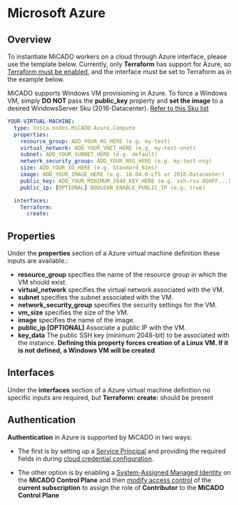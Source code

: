 # Microsoft Azure

## Overview

To instantiate MiCADO workers on a cloud through Azure interface, please
use the template below. Currently, only **Terraform** has support for Azure,
so [Terraform must be enabled](/install/cli-install/#enable-terraform), and the interface must
be set to Terraform as in the example below.

MiCADO supports Windows VM provisioning in Azure. To force a Windows VM,
simply **DO NOT** pass the **public_key** property and **set the image** to
a desired WindowsServer Sku (2016-Datacenter). [Refer to this Sku list](https://docs.microsoft.com/en-us/azure/virtual-machines/windows/cli-ps-findimage#table-of-commonly-used-windows-images)

```yaml
YOUR-VIRTUAL-MACHINE:
  type: tosca.nodes.MiCADO.Azure.Compute
  properties:
    resource_group: ADD_YOUR_RG_HERE (e.g. my-test)
    virtual_network: ADD_YOUR_VNET_HERE (e.g. my-test-vnet)
    subnet: ADD_YOUR_SUBNET_HERE (e.g. default)
    network_security_group: ADD_YOUR_NSG_HERE (e.g. my-test-nsg)
    size: ADD_YOUR_ID_HERE (e.g. Standard_B1ms)
    image: ADD_YOUR_IMAGE_HERE (e.g. 18.04.0-LTS or 2016-Datacenter)
    public_key: ADD_YOUR_MINIMUM_2048_KEY_HERE (e.g. ssh-rsa ASHFF...)
    public_ip: [OPTIONAL] BOOLEAN_ENABLE_PUBLIC_IP (e.g. true)

  interfaces:
    Terraform:
      create:
```

## Properties

Under the **properties** section of a Azure virtual machine definition these
inputs are available.:

* **resource_group** specifies the name of the resource group in which
  the VM should exist.
* **virtual_network** specifies the virtual network associated with the VM.
* **subnet** specifies the subnet associated with the VM.
* **network_security_group** specifies the security settings for the VM.
* **vm_size** specifies the size of the VM.
* **image** specifies the name of the image.
* **public_ip [OPTIONAL]** Associate a public IP with the VM.
* **key_data** The public SSH key (minimum 2048-bit) to be associated with
  the instance.
  **Defining this property forces creation of a Linux VM. If it is not**
  **defined, a Windows VM will be created**

## Interfaces

Under the **interfaces** section of a Azure virtual machine definition no
specific inputs are required, but **Terraform: create:** should be present

## Authentication

**Authentication** in Azure is supported by MiCADO in two ways:

- The first is by setting up a
  [Service Principal](https://www.terraform.io/docs/providers/azurerm/guides/service_principal_client_secret.html)
  and providing the required fields in during
  [cloud credential configuration](/install/cli-install#configure-cloud-credentials).

- The other option is by enabling a
  [System-Assigned Managed Identity](https://docs.microsoft.com/en-us/azure/active-directory/managed-identities-azure-resources/qs-configure-portal-windows-vm#enable-system-assigned-managed-identity-during-creation-of-a-vm)
  on the **MiCADO Control Plane** and then
  [modify access control](https://docs.microsoft.com/en-us/azure/active-directory/managed-identities-azure-resources/howto-assign-access-portal#use-rbac-to-assign-a-managed-identity-access-to-another-resource)
  of the **current subscription** to assign the role of **Contributor** to
  the **MiCADO Control Plane**
